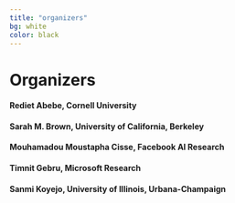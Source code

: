 ```yaml
---
title: "organizers"
bg: white
color: black
---
```


# Organizers 

#### __Rediet Abebe__, Cornell University
#### __Sarah M. Brown__, University of California, Berkeley
#### __Mouhamadou Moustapha Cisse__, Facebook AI Research
#### __Timnit Gebru__, Microsoft Research
#### __Sanmi Koyejo__, University of Illinois, Urbana-Champaign